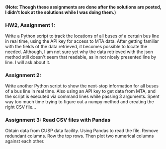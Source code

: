#### (Note: Though these assignments are done after the solutions are posted, I didn't look at the solutions while I was doing them.)

### HW2, Assignment 1:
Write a Python script to track the locations of all buses of a certain bus line in real time, using the API key for access to MTA data. After getting familiar with the fields of the data retrieved, it becomes possible to locate the needed. Although, I am not sure yet why the data retrieved with the json method still doesn't seem that readable, as in not nicely presented line by line. I will ask about it.

### Assignment 2:
Write another Python script to show the next-stop information for all buses of a bus line in real time. Also using an API key to get data from MTA, and the script is executed via command lines while passing 3 arguments. Spent way too much time trying to figure out a numpy method and creating the right CSV file...

### Assignment 3: Read CSV files with Pandas
Obtain data from CUSP data facility. Using Pandas to read the file. Remove redundant columns. Row the top rows. Then plot two numerical columns against each other.

